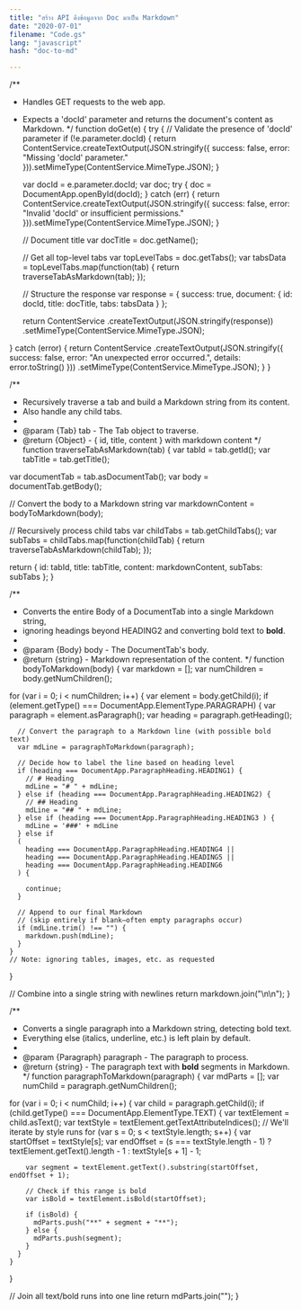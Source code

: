 ```yaml
---
title: "สร้าง API ดึงข้อมูลจาก Doc มาเป็น Markdown"
date: "2020-07-01"
filename: "Code.gs"
lang: "javascript"
hash: "doc-to-md"

---
```

/**
 * Handles GET requests to the web app.
 * Expects a 'docId' parameter and returns the document's content as Markdown.
 */
function doGet(e) {
  try {
    // Validate the presence of 'docId' parameter
    if (!e.parameter.docId) {
      return ContentService.createTextOutput(JSON.stringify({
        success: false,
        error: "Missing 'docId' parameter."
      })).setMimeType(ContentService.MimeType.JSON);
    }

    var docId = e.parameter.docId;
    var doc;
    try {
      doc = DocumentApp.openById(docId);
    } catch (err) {
      return ContentService.createTextOutput(JSON.stringify({
        success: false,
        error: "Invalid 'docId' or insufficient permissions."
      })).setMimeType(ContentService.MimeType.JSON);
    }

    // Document title
    var docTitle = doc.getName();

    // Get all top-level tabs
    var topLevelTabs = doc.getTabs();
    var tabsData = topLevelTabs.map(function(tab) {
      return traverseTabAsMarkdown(tab);
    });

    // Structure the response
    var response = {
      success: true,
      document: {
        id: docId,
        title: docTitle,
        tabs: tabsData
      }
    };

    return ContentService
      .createTextOutput(JSON.stringify(response))
      .setMimeType(ContentService.MimeType.JSON);

  } catch (error) {
    return ContentService
      .createTextOutput(JSON.stringify({
        success: false,
        error: "An unexpected error occurred.",
        details: error.toString()
      }))
      .setMimeType(ContentService.MimeType.JSON);
  }
}

/**
 * Recursively traverse a tab and build a Markdown string from its content.
 * Also handle any child tabs.
 *
 * @param {Tab} tab - The Tab object to traverse.
 * @return {Object} - { id, title, content } with markdown content
 */
function traverseTabAsMarkdown(tab) {
  var tabId = tab.getId();
  var tabTitle = tab.getTitle();

  var documentTab = tab.asDocumentTab();
  var body = documentTab.getBody();

  // Convert the body to a Markdown string
  var markdownContent = bodyToMarkdown(body);

  // Recursively process child tabs
  var childTabs = tab.getChildTabs();
  var subTabs = childTabs.map(function(childTab) {
    return traverseTabAsMarkdown(childTab);
  });

  return {
    id: tabId,
    title: tabTitle,
    content: markdownContent,
    subTabs: subTabs
  };
}

/**
 * Converts the entire Body of a DocumentTab into a single Markdown string,
 * ignoring headings beyond HEADING2 and converting bold text to **bold**.
 *
 * @param {Body} body - The DocumentTab's body.
 * @return {string} - Markdown representation of the content.
 */
function bodyToMarkdown(body) {
  var markdown = [];
  var numChildren = body.getNumChildren();

  for (var i = 0; i < numChildren; i++) {
    var element = body.getChild(i);
    if (element.getType() === DocumentApp.ElementType.PARAGRAPH) {
      var paragraph = element.asParagraph();
      var heading = paragraph.getHeading();

      // Convert the paragraph to a Markdown line (with possible bold text)
      var mdLine = paragraphToMarkdown(paragraph);

      // Decide how to label the line based on heading level
      if (heading === DocumentApp.ParagraphHeading.HEADING1) {
        // # Heading
        mdLine = "# " + mdLine;
      } else if (heading === DocumentApp.ParagraphHeading.HEADING2) {
        // ## Heading
        mdLine = "## " + mdLine;
      } else if (heading === DocumentApp.ParagraphHeading.HEADING3 ) {
        mdLine = '###' + mdLine
      } else if 
      (
        heading === DocumentApp.ParagraphHeading.HEADING4 ||
        heading === DocumentApp.ParagraphHeading.HEADING5 ||
        heading === DocumentApp.ParagraphHeading.HEADING6
      ) {
     
        continue; 
      }

      // Append to our final Markdown
      // (skip entirely if blank—often empty paragraphs occur)
      if (mdLine.trim() !== "") {
        markdown.push(mdLine);
      }
    }
    // Note: ignoring tables, images, etc. as requested
  }

  // Combine into a single string with newlines
  return markdown.join("\n\n");
}

/**
 * Converts a single paragraph into a Markdown string, detecting bold text.
 * Everything else (italics, underline, etc.) is left plain by default.
 *
 * @param {Paragraph} paragraph - The paragraph to process.
 * @return {string} - The paragraph text with **bold** segments in Markdown.
 */
function paragraphToMarkdown(paragraph) {
  var mdParts = [];
  var numChild = paragraph.getNumChildren();

  for (var i = 0; i < numChild; i++) {
    var child = paragraph.getChild(i);
    if (child.getType() === DocumentApp.ElementType.TEXT) {
      var textElement = child.asText();
      var textStyle = textElement.getTextAttributeIndices();
      // We'll iterate by style runs
      for (var s = 0; s < textStyle.length; s++) {
        var startOffset = textStyle[s];
        var endOffset = (s === textStyle.length - 1)
          ? textElement.getText().length - 1
          : textStyle[s + 1] - 1;

        var segment = textElement.getText().substring(startOffset, endOffset + 1);

        // Check if this range is bold
        var isBold = textElement.isBold(startOffset);

        if (isBold) {
          mdParts.push("**" + segment + "**");
        } else {
          mdParts.push(segment);
        }
      }
    }
  }

  // Join all text/bold runs into one line
  return mdParts.join("");
}
